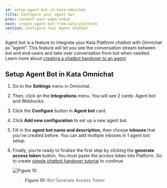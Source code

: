 ```yaml
---
id: setup-agent-bot-in-kata-omnichat
title: Configure your agent bot
prev: connect-your-waba-inbox
next: create-agent-bot-from-kata-platform
section: Configure Your Agent Chatbot
---
```


Agent bot is a feature to integrate your Kata Platform chatbot with Omnichat as “agent”. This feature will let you see the conversation stream between bot and end-users and take over conversation from bot when needed. Learn more about [creating a chatbot handover to an agent](/tutorials/create-simple-bot-handover-from-chatbot-to-agent).

## Setup Agent Bot in Kata Omnichat

1. Go to the **Settings** menu in Omnichat.
2. Then, click on the **Integrations** menu. You will see 2 cards: Agent bot and Webhooks.
3. Click the **Configure** button in **Agent bot** card.
4. Click **Add new configuration** to set up a new agent bot.
5. Fill in the **agent bot name and description**, then choose **inboxes** that you’ve created before. You can add multiple inboxes in 1 agent bot setup.
6. Finally, you’re ready to finalize the first step by clicking the **generate access token** button. You must paste the access token into Platform. Go to create [simple chatbot handover tutorial](/tutorials/create-simple-bot-handover-from-chatbot-to-agent) to continue

    ![Figure 10](/assets/images/products/kata-omnichat/image10.png)

    > **Figure 10:** Bot Generate Access Token
